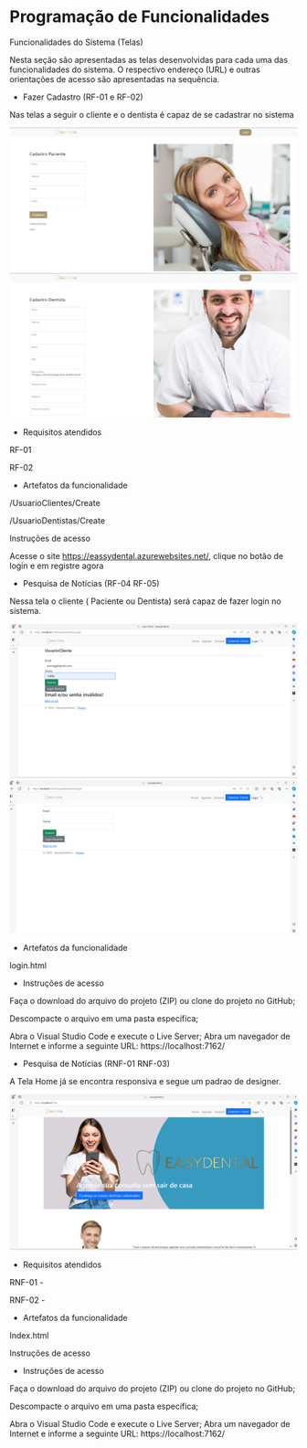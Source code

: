 # Programação de Funcionalidades

Funcionalidades do Sistema (Telas) 

Nesta seção são apresentadas as telas desenvolvidas para cada uma das funcionalidades do sistema. O respectivo endereço (URL) e outras orientações de acesso são apresentadas na sequência.

* Fazer Cadastro (RF-01 e RF-02) 

Nas telas a seguir o cliente e o dentista é capaz de se cadastrar no sistema

![Pagina Cadastro Cliente](img/TelaCadastroCliente.png)
![Pagina Cadastro Dentista](img/TelaCadastroDentista.png)

* Requisitos atendidos 

RF-01 

RF-02 

* Artefatos da funcionalidade 

/UsuarioClientes/Create

/UsuarioDentistas/Create
 
Instruções de acesso 

Acesse o site https://eassydental.azurewebsites.net/, clique no botão de login e em registre agora



* Pesquisa de Notícias (RF-04 RF-05) 

Nessa tela o cliente ( Paciente ou Dentista) será capaz de fazer login no sistema.

![Pagina Login Cliente](img/logincliente2.png)
![Pagina Login Cliente](img/LoginDentista.png)

* Artefatos da funcionalidade 

login.html 

 

* Instruções de acesso 

Faça o download do arquivo do projeto (ZIP) ou clone do projeto no GitHub; 

Descompacte o arquivo em uma pasta específica; 

Abra o Visual Studio Code e execute o Live Server;
Abra um navegador de Internet e informe a seguinte URL:  https://localhost:7162/


* Pesquisa de Notícias (RNF-01 RNF-03) 

A Tela Home já se encontra responsiva e segue um padrao de designer. 

 
![Pagina Home](img/pghome.png)
 

* Requisitos atendidos 

RNF-01 -  

RNF-02 -  

 

* Artefatos da funcionalidade 

Index.html 

 

 

Instruções de acesso 

* Instruções de acesso 

Faça o download do arquivo do projeto (ZIP) ou clone do projeto no GitHub; 

Descompacte o arquivo em uma pasta específica; 

Abra o Visual Studio Code e execute o Live Server;
Abra um navegador de Internet e informe a seguinte URL:  https://localhost:7162/
